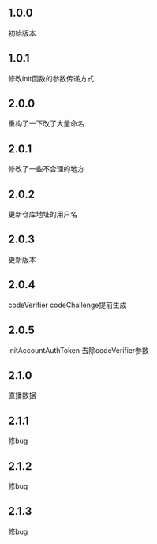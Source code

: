 ## 1.0.0

初始版本


## 1.0.1

修改init函数的参数传递方式

## 2.0.0

重构了一下改了大量命名

## 2.0.1

修改了一些不合理的地方

## 2.0.2

更新仓库地址的用户名

## 2.0.3

更新版本

## 2.0.4

codeVerifier codeChallenge提前生成

## 2.0.5

initAccountAuthToken 去除codeVerifier参数

## 2.1.0
直播数据

## 2.1.1
修bug

## 2.1.2
修bug

## 2.1.3
修bug